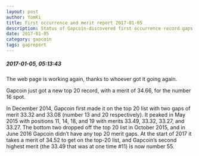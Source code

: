 ```yaml
---
layout: post
author: YomKi
title: First occurrence and merit report 2017-01-05
description: Status of Gapcoin-discovered first occurrence record gaps and merit improvements submitted to the Prime gap list
date: 2017-01-05
category: gapcoin
tags: gapreport
---
```


##### 2017-01-05, 05:13:43 


The web page is working again, thanks to whoever got it going again.

Gapcoin just got a new top 20 record, with a merit of 34.66, for the number 16 spot.

In December 2014, Gapcoin first made it on the top 20 list with two gaps of merit 33.32 and 33.08 (number 13 and 20 respectively). It peaked in May 2015 with positions 11, 14, 18, and 19 with merits 33.49, 33.32, 33.27, and 33.27. The bottom two dropped off the top 20 list in October 2015, and in June 2016 Gapcoin didn’t have any top 20 merit gaps. At the start of 2017 it takes a merit of 34.52 to get on the top-20 list, and Gapcoin’s second highest merit (the 33.49 that was at one time #11) is now number 55.


